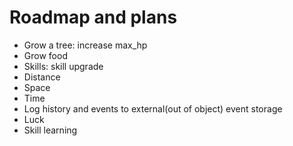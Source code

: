 # Roadmap and plans

* Grow a tree: increase max_hp
* Grow food
* Skills: skill upgrade
* Distance
* Space
* Time
* Log history and events to external(out of object) event storage
* Luck
* Skill learning
